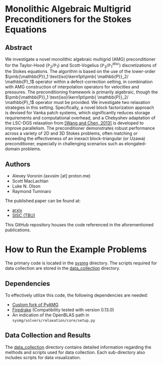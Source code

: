# Monolithic Algebraic Multigrid Preconditioners for the Stokes Equations

## Abstract
We investigate a novel monolithic algebraic multigrid (AMG) preconditioner for the Taylor-Hood ($\pmb{\mathbb{P}}_2/\mathbb{P}_1$) and Scott-Vogelius ($\pmb{\mathbb{P}}_2/\mathbb{P}_1^{disc}$) discretizations of the Stokes equations. The algorithm is based on the use of the lower-order $\pmb{\mathbb{P}}_1 \text{iso}\kern1pt\pmb{ \mathbb{P}}_2/ \mathbb{P}_1$ operator within a defect-correction setting, in combination with AMG construction of interpolation operators for velocities and pressures. The preconditioning framework is primarily algebraic, though the $\pmb{\mathbb{P}}_1 \text{iso}\kern1pt\pmb{ \mathbb{P}}_2/ \mathbb{P}_1$ operator must be provided. We investigate two relaxation strategies in this setting. Specifically, a novel block factorization approach is devised for Vanka patch systems, which significantly reduces storage requirements and computational overhead, and a Chebyshev adaptation of the LSC-DGS relaxation from [[Wang and Chen, 2013]](https://link.springer.com/article/10.1007/s10915-013-9684-1) is developed to improve parallelism. The preconditioner demonstrates robust performance across a variety of 2D and 3D Stokes problems, often matching or exceeding the effectiveness of an inexact block-triangular (or Uzawa) preconditioner, especially in challenging scenarios such as elongated-domain problems. 

## Authors
- Alexey Voronin (axvsim [at] proton.me)
- Scott MacLachlan
- Luke N. Olson
- Raymond Tuminaro

The published paper can be found at:
- [arxiv](https://arxiv.org/abs/2306.06795)
- [SISC (TBU)]()

This GitHub repository houses the code referenced in the aforementioned publications.

# How to Run the Example Problems

The primary code is located in the [sysmg](./sysmg/) directory. The scripts required for data collection are stored in the [data\_collection](./data_collection/) directory.

## Dependencies

To effectively utilize this code, the following dependencies are needed:
- [Custom fork of PyAMG](https://github.com/Alexey-Voronin/pyamg-1/tree/sysmg_krylov_accel)
- [Firedrake](https://www.firedrakeproject.org/) (Compatibility tested with version 0.13.0)
- An indication of the OpenBLAS path in `sysmg/solvers/relaxation/core/setup.py`

## Data Collection and Results

The [data\_collection](./data_collection/) directory contains detailed information regarding the methods and scripts used for data collection. Each sub-directory also includes scripts for data visualization.
